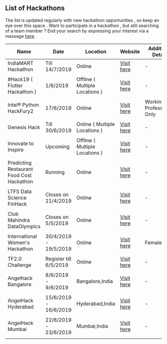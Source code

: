 ## List of Hackathons

The list is updated regularly with new hackathon opportunities , so keep an eye over this space .
Want to participate in a hackathon , but still searching of a team member ? End your search by expressing your interest via a message [here](https://t.me/hackathonistas) .

| Name        | Date                    | Location                                            | Website                                                                                                          | Additional Details |
|-------------|-------------------------|--------------------------------------------------|------------------------------------------------------------------------------------------------------------------|------------------------|
| IndiaMART Hackathon | Till 14/7/2019 | Online | [Visit here](https://www.hackerearth.com/challenges/hackathon/indiamart-hackathon/) | -                      |
||||||
| #Hack19 ( Flutter Hackathon ) | 1/6/2019 | Offline ( Multiple Locations ) | [Visit here](https://flutterhackathon.com/#) | -                      |
||||||
| Intel® Python HackFury2 | 17/6/2019 | Online | [Visit here](https://software.seek.intel.com/PythonHackfury-2019_Reg#register) | Working Professionals Only                      |
||||||
| Genesis Hack | Till 30/6/2019 | Online ( Multiple Locations ) | [Visit here](https://www.hackerearth.com/challenges/hackathon/genesis-hack-2019/) | -                      |
||||||
| Innovate to Inspire | Upcoming | Offline ( Multiple Locations ) | [Visit here](https://www.incubateind.com/inspirehackathon/) | -                      |
||||||
| Predicting Restaurant Food Cost Hackathon | Running | Online | [Visit here](https://www.machinehack.com/course/predicting-restaurant-food-cost-hackathon/) | -                      |
||||||
| LTFS Data Science FinHack | Closes on 21/4/2019 | Online | [Visit here](https://datahack.analyticsvidhya.com/contest/ltfs-datascience-finhack-an-online-hackathon/) | -                      |
||||||
| Club Mahindra DataOlympics | Closes on 5/5/2019 | Online | [Visit here](https://datahack.analyticsvidhya.com/contest/club-mahindra-dataolympics/) | -                      |
||||||
| International Women's Hackathon | 30/4/2019 - 19/5/2019 | Online | [Visit here](https://www.hackerearth.com/challenges/hackathon/international-womens-hackathon-2019/) | Female Only                      |
||||||
| TF2.0 Challenge | Register till 6/5/2019 | Online | [Visit here](https://https://tensorflow.devpost.com/) | -                      |
||||||
| Angelhack Bangalore | 8/6/2019 - 9/6/2019 | Bangalore,India | [Visit here](https://www.eventbrite.com/e/angelhack-2019-bangalore-tickets-58778720736) | -                      |
||||||
| AngelHack Hyderabad | 15/6/2019 - 16/6/2019 | Hyderabad,India | [Visit here](https://www.eventbrite.com/e/angelhack-2019-hyderabad-tickets-58777814024) | -                      |
||||||
| AngelHack Mumbai | 22/6/2019 - 23/6/2019 | Mumbai,India | [Visit here](https://www.eventbrite.com/e/angelhack-2019-mumbai-tickets-58778284431) | -                      |
||||||
